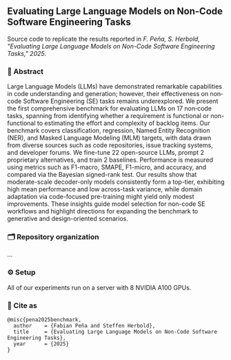 ## Evaluating Large Language Models on Non-Code Software Engineering Tasks

Source code to replicate the results reported in *F. Peña, S. Herbold, "Evaluating Large Language Models on Non-Code Software Engineering Tasks," 2025*.

### :memo: Abstract

Large Language Models (LLMs) have demonstrated remarkable capabilities in code understanding and generation; however, their effectiveness on non‐code Software Engineering (SE) tasks remains underexplored. We present the first comprehensive benchmark for evaluating LLMs on 17 non‐code tasks, spanning from identifying whether a requirement is functional or non-functional to estimating the effort and complexity of backlog items. Our benchmark covers classification, regression, Named Entity Recognition (NER), and Masked Language Modeling (MLM) targets, with data drawn from diverse sources such as code repositories, issue tracking systems, and developer forums. We fine-tune 22 open-source LLMs, prompt 2 proprietary alternatives, and train 2 baselines. Performance is measured using metrics such as F1-macro, SMAPE, F1-micro, and accuracy, and compared via the Bayesian signed-rank test. Our results show that moderate-scale decoder-only models consistently form a top-tier, exhibiting high mean performance and low across-task variance, while domain adaptation via code-focused pre-training might yield only modest improvements. These insights guide model selection for non-code SE workflows and highlight directions for expanding the benchmark to generative and design-oriented scenarios.

### :card_index_dividers: Repository organization

...

### :gear: Setup

All of our experiments run on a server with 8 NVIDIA A100 GPUs.

### :bookmark: Cite as

```
@misc{pena2025benchmark,
  author    = {Fabian Peña and Steffen Herbold},
  title     = {Evaluating Large Language Models on Non-Code Software Engineering Tasks},
  year      = {2025}
}
```
